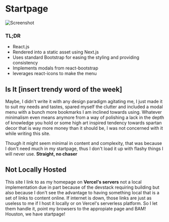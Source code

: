 # Startpage

![Screenshot](screemshot.png)

### TL;DR

- React.js
- Rendered into a static asset using Next.js
- Uses standard Bootstrap for easing the styling and providing consistency
- Implements modals from react-bootstrap
- leverages react-icons to make the menu

## Is It [insert trendy word of the week]

Maybe, I didn't write it with any design paradigm agitating me, I just made it to suit my needs and tastes, spared myself the clutter and included a modal menu with a bunch more bookmarks I am inclined towards using. Whatever minimalism even means anymore from a way of polishing a lack in the depth of knowledge you hold or some high art inspired tendency towards spartan decor that is way more money than it should be, I was not concerned with it while writing this site.

Though it might seem minimal in content and complexity, that was because I don't need much in my startpage, thus I don't load it up with flashy things I will never use. **Straight, no chaser**

## Not Locally Hosted

This site I link to as my homepage on **Vercel's servers** not a local implementation due in part because of the devstack requiring building but also because I don't see the advantage to having something local that is a set of links to content online. If internet is down, those links are just as useless to me if I host it locally or on Vercel's serverless platform. So I let them handle it, point my browsers to the appropiate page and BAM! Houston, we have startpage!
